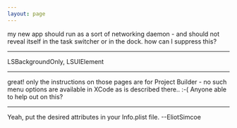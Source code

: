 ```yaml
---
layout: page
---
```



my new app should run as a sort of networking daemon - and should not reveal itself in the task switcher or in the dock.  how can I suppress this?

----

LSBackgroundOnly, LSUIElement

----

great! only the instructions on those pages are for Project Builder - no such menu options are available in XCode as is described there.. :-( Anyone able to help out on this?

----

Yeah, put the desired attributes in your Info.plist file. --EliotSimcoe
